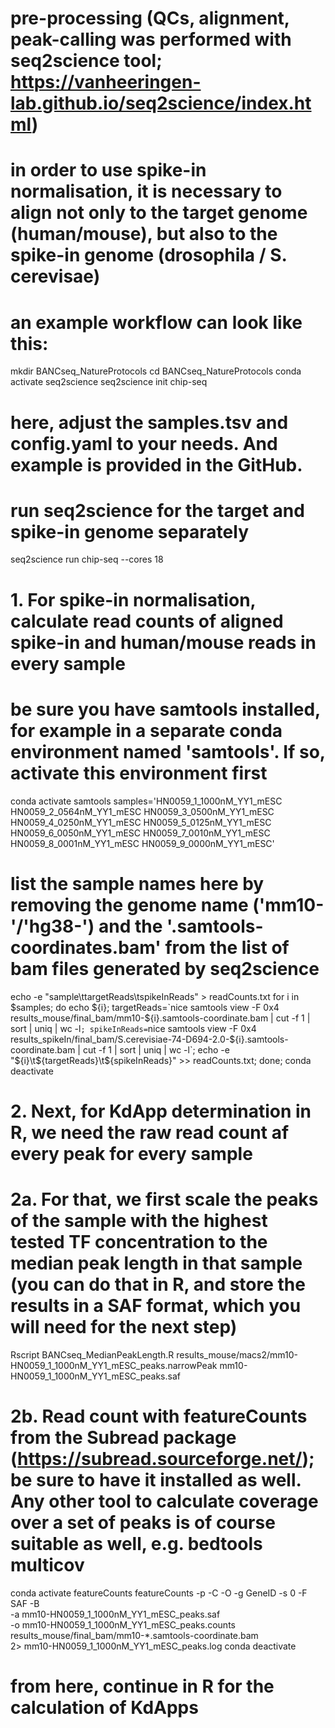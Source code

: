 # pre-processing (QCs, alignment, peak-calling was performed with seq2science tool; https://vanheeringen-lab.github.io/seq2science/index.html)
# in order to use spike-in normalisation, it is necessary to align not only to the target genome (human/mouse), but also to the spike-in genome (drosophila / S. cerevisae)
# an example workflow can look like this:
mkdir BANCseq_NatureProtocols
cd BANCseq_NatureProtocols
conda activate seq2science
seq2science init chip-seq
# here, adjust the samples.tsv and config.yaml to your needs. And example is provided in the GitHub.
# run seq2science for the target and spike-in genome separately
seq2science run chip-seq --cores 18

# 1. For spike-in normalisation, calculate read counts of aligned spike-in and human/mouse reads in every sample
# be sure you have samtools installed, for example in a separate conda environment named 'samtools'. If so, activate this environment first
conda activate samtools
samples='HN0059_1_1000nM_YY1_mESC
HN0059_2_0564nM_YY1_mESC
HN0059_3_0500nM_YY1_mESC
HN0059_4_0250nM_YY1_mESC
HN0059_5_0125nM_YY1_mESC
HN0059_6_0050nM_YY1_mESC
HN0059_7_0010nM_YY1_mESC
HN0059_8_0001nM_YY1_mESC
HN0059_9_0000nM_YY1_mESC'
# list the sample names here by removing the genome name ('mm10-'/'hg38-') and the '.samtools-coordinates.bam' from the list of bam files generated by seq2science
echo -e "sample\ttargetReads\tspikeInReads" > readCounts.txt
for i in $samples; do echo ${i};
targetReads=`nice samtools view -F 0x4 results_mouse/final_bam/mm10-${i}.samtools-coordinate.bam | cut -f 1 | sort | uniq | wc -l`;
spikeInReads=`nice samtools view -F 0x4 results_spikeIn/final_bam/S.cerevisiae-74-D694-2.0-${i}.samtools-coordinate.bam | cut -f 1 | sort | uniq | wc -l`;
echo -e "${i}\t${targetReads}\t${spikeInReads}" >> readCounts.txt;
done;
conda deactivate

# 2. Next, for KdApp determination in R, we need the raw read count af every peak for every sample
# 2a. For that, we first scale the peaks of the sample with the highest tested TF concentration to the median peak length in that sample (you can do that in R, and store the results in a SAF format, which you will need for the next step)
Rscript BANCseq_MedianPeakLength.R results_mouse/macs2/mm10-HN0059_1_1000nM_YY1_mESC_peaks.narrowPeak mm10-HN0059_1_1000nM_YY1_mESC_peaks.saf

# 2b. Read count with featureCounts from the Subread package (https://subread.sourceforge.net/); be sure to have it installed as well. Any other tool to calculate coverage over a set of peaks is of course suitable as well, e.g. bedtools multicov
conda activate featureCounts
featureCounts -p -C -O -g GeneID -s 0 -F SAF -B \
-a mm10-HN0059_1_1000nM_YY1_mESC_peaks.saf \
-o mm10-HN0059_1_1000nM_YY1_mESC_peaks.counts \
results_mouse/final_bam/mm10-*.samtools-coordinate.bam \
2> mm10-HN0059_1_1000nM_YY1_mESC_peaks.log
conda deactivate
# from here, continue in R for the calculation of KdApps